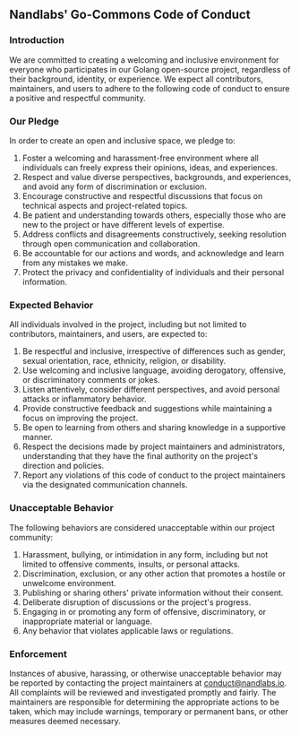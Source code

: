 ## Nandlabs' Go-Commons Code of Conduct

### Introduction
We are committed to creating a welcoming and inclusive environment for everyone who participates in our Golang open-source project, regardless of their background, identity, or experience. We expect all contributors, maintainers, and users to adhere to the following code of conduct to ensure a positive and respectful community.

### Our Pledge
In order to create an open and inclusive space, we pledge to:

1. Foster a welcoming and harassment-free environment where all individuals can freely express their opinions, ideas, and experiences.
2. Respect and value diverse perspectives, backgrounds, and experiences, and avoid any form of discrimination or exclusion.
3. Encourage constructive and respectful discussions that focus on technical aspects and project-related topics.
4. Be patient and understanding towards others, especially those who are new to the project or have different levels of expertise.
5. Address conflicts and disagreements constructively, seeking resolution through open communication and collaboration.
6. Be accountable for our actions and words, and acknowledge and learn from any mistakes we make.
7. Protect the privacy and confidentiality of individuals and their personal information.

### Expected Behavior
All individuals involved in the project, including but not limited to contributors, maintainers, and users, are expected to:

1. Be respectful and inclusive, irrespective of differences such as gender, sexual orientation, race, ethnicity, religion, or disability.
2. Use welcoming and inclusive language, avoiding derogatory, offensive, or discriminatory comments or jokes.
3. Listen attentively, consider different perspectives, and avoid personal attacks or inflammatory behavior.
4. Provide constructive feedback and suggestions while maintaining a focus on improving the project.
5. Be open to learning from others and sharing knowledge in a supportive manner.
6. Respect the decisions made by project maintainers and administrators, understanding that they have the final authority on the project's direction and policies.
7. Report any violations of this code of conduct to the project maintainers via the designated communication channels.

### Unacceptable Behavior
The following behaviors are considered unacceptable within our project community:

1. Harassment, bullying, or intimidation in any form, including but not limited to offensive comments, insults, or personal attacks.
2. Discrimination, exclusion, or any other action that promotes a hostile or unwelcome environment.
3. Publishing or sharing others' private information without their consent.
4. Deliberate disruption of discussions or the project's progress.
5. Engaging in or promoting any form of offensive, discriminatory, or inappropriate material or language.
6. Any behavior that violates applicable laws or regulations.

### Enforcement
Instances of abusive, harassing, or otherwise unacceptable behavior may be reported by contacting the project maintainers at [conduct@nandlabs.io](mailto:conduct@nandlabs.io). All complaints will be reviewed and investigated promptly and fairly. The maintainers are responsible for determining the appropriate actions to be taken, which may include warnings, temporary or permanent bans, or other measures deemed necessary.
